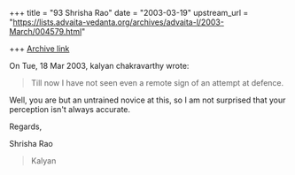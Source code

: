 +++
title = "93 Shrisha Rao"
date = "2003-03-19"
upstream_url = "https://lists.advaita-vedanta.org/archives/advaita-l/2003-March/004579.html"

+++
[Archive link](https://lists.advaita-vedanta.org/archives/advaita-l/2003-March/004579.html)

On Tue, 18 Mar 2003, kalyan chakravarthy wrote:

> Till now I have not seen even a remote sign of an attempt at defence.

Well, you are but an untrained novice at this, so I am not surprised that
your perception isn't always accurate.

Regards,

Shrisha Rao

> Kalyan

